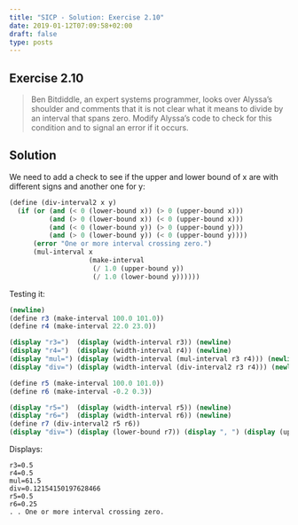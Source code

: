 ```yaml
---
title: "SICP - Solution: Exercise 2.10"
date: 2019-01-12T07:09:58+02:00
draft: false
type: posts
---
```


## Exercise 2.10

> Ben Bitdiddle, an expert systems programmer, looks over Alyssa’s shoulder and comments that it is not clear what it means to divide by an interval that spans zero. Modify Alyssa’s code to check for this condition and to signal an error if it occurs.

## Solution

We need to add a check to see if the upper and lower bound of x are with different signs and another one for y:

```scheme
(define (div-interval2 x y)
  (if (or (and (< 0 (lower-bound x)) (> 0 (upper-bound x)))
          (and (> 0 (lower-bound x)) (< 0 (upper-bound x)))
          (and (< 0 (lower-bound y)) (> 0 (upper-bound y)))
          (and (> 0 (lower-bound y)) (< 0 (upper-bound y))))
      (error "One or more interval crossing zero.")
      (mul-interval x
                    (make-interval
                     (/ 1.0 (upper-bound y))
                     (/ 1.0 (lower-bound y))))))
```

Testing it:

```scheme
(newline)
(define r3 (make-interval 100.0 101.0))
(define r4 (make-interval 22.0 23.0))

(display "r3=")  (display (width-interval r3)) (newline)
(display "r4=")  (display (width-interval r4)) (newline)
(display "mul=") (display (width-interval (mul-interval r3 r4))) (newline)
(display "div=") (display (width-interval (div-interval2 r3 r4))) (newline)

(define r5 (make-interval 100.0 101.0))
(define r6 (make-interval -0.2 0.3))

(display "r5=")  (display (width-interval r5)) (newline)
(display "r6=")  (display (width-interval r6)) (newline)
(define r7 (div-interval2 r5 r6))
(display "div=") (display (lower-bound r7)) (display ", ") (display (upper-bound r7)) (newline)

```

Displays:

```
r3=0.5
r4=0.5
mul=61.5
div=0.12154150197628466
r5=0.5
r6=0.25
. . One or more interval crossing zero.
```
